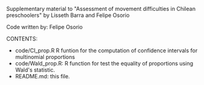 Supplementary material to "Assessment of movement difficulties in Chilean preschoolers" by Lisseth Barra and Felipe Osorio

Code written by: Felipe Osorio

CONTENTS:
- code/CI_prop.R      R funtion for the computation of confidence intervals for multinomial proportions
- code/Wald_prop.R:   R function for test the equality of proportions using Wald's statistic.
- README.md: this file.
